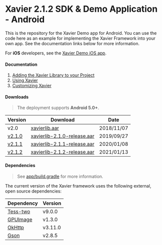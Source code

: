 # Xavier 2.1.2 SDK & Demo Application - Android
This is the repository for the Xavier Demo app for Android. You can use the code here as an example for implementing the Xavier Framework into your own app.
See the documentation links below for more information.

For **iOS** developers, see the [Xavier Demo iOS app](https://github.com/BlackSharkTech/xavier-demo-ios).

#### Documentation

1. [Adding the Xavier Library to your Project](./documentation/adding-xavier.md)
1. [Using Xavier](./documentation/using-xavier.md)
1. [Customizing Xavier](./documentation/customization.md)

#### Downloads
> The deployment supports **Android 5.0+**.

| Version | Download | Date |
|---------|----------|------|
| v2.0 | [xavierlib.aar](./downloads/v2.0/xavierlib.aar) | 2018/11/07 |
| [v2.1.0](./documentation/release-notes.md#210) | [xavierlib-2.1.0-release.aar](./downloads/v2.1.0/xavierlib-2.1.0-release.aar) | 2019/09/27|
| [v2.1.1](./documentation/release-notes.md#210) | [xavierlib-2.1.1-release.aar](./downloads/v2.1.1/xavierlib-2.1.1-release.aar) | 2020/01/08|
| [v2.1.2](./documentation/release-notes.md#212) | [xavierlib-2.1.2-release.aar](./downloads/v2.1.2/xavierlib-2.1.2-release.aar) | 2021/01/13|
#### Dependencies
> See [app/build.gradle](./xavier-demo/app/build.gradle) for more information.

The current version of the Xavier framework uses the following external, open source dependencies:

| Dependency | Version |
|------------|---------|
| [Tess-two](https://github.com/rmtheis/tess-two) | v9.0.0 |
| [GPUImage](https://github.com/cats-oss/android-gpuimage) | v1.3.0 |
| [OkHttp](https://github.com/square/okhttp)   | v3.11.0|
| [Gson](https://github.com/google/gson)     | v2.8.5 |
